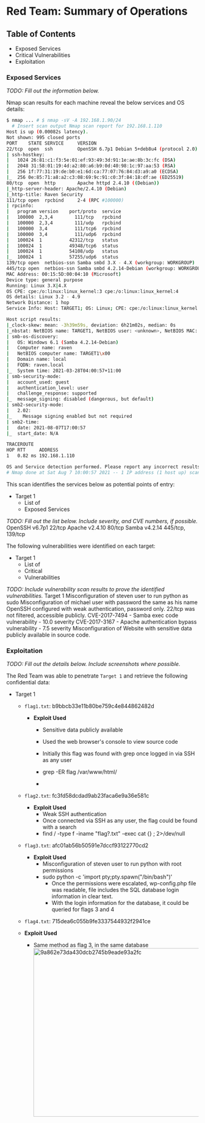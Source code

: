 # Red Team: Summary of Operations

## Table of Contents
- Exposed Services
- Critical Vulnerabilities
- Exploitation

### Exposed Services
_TODO: Fill out the information below._

Nmap scan results for each machine reveal the below services and OS details:

```bash
$ nmap ... # $ nmap -sV -A 192.168.1.90/24
  # Insert scan output Nmap scan report for 192.168.1.110
Host is up (0.00082s latency).
Not shown: 995 closed ports
PORT    STATE SERVICE     VERSION
22/tcp  open  ssh         OpenSSH 6.7p1 Debian 5+deb8u4 (protocol 2.0)
| ssh-hostkey: 
|   1024 26:81:c1:f3:5e:01:ef:93:49:3d:91:1e:ae:8b:3c:fc (DSA)
|   2048 31:58:01:19:4d:a2:80:a6:b9:0d:40:98:1c:97:aa:53 (RSA)
|   256 1f:77:31:19:de:b0:e1:6d:ca:77:07:76:84:d3:a9:a0 (ECDSA)
|_  256 0e:85:71:a8:a2:c3:08:69:9c:91:c0:3f:84:18:df:ae (ED25519)
80/tcp  open  http        Apache httpd 2.4.10 ((Debian))
|_http-server-header: Apache/2.4.10 (Debian)
|_http-title: Raven Security
111/tcp open  rpcbind     2-4 (RPC #100000)
| rpcinfo: 
|   program version    port/proto  service
|   100000  2,3,4        111/tcp   rpcbind
|   100000  2,3,4        111/udp   rpcbind
|   100000  3,4          111/tcp6  rpcbind
|   100000  3,4          111/udp6  rpcbind
|   100024  1          42312/tcp   status
|   100024  1          49348/tcp6  status
|   100024  1          54108/udp   status
|_  100024  1          57255/udp6  status
139/tcp open  netbios-ssn Samba smbd 3.X - 4.X (workgroup: WORKGROUP)
445/tcp open  netbios-ssn Samba smbd 4.2.14-Debian (workgroup: WORKGROUP)
MAC Address: 00:15:5D:00:04:10 (Microsoft)
Device type: general purpose
Running: Linux 3.X|4.X
OS CPE: cpe:/o:linux:linux_kernel:3 cpe:/o:linux:linux_kernel:4
OS details: Linux 3.2 - 4.9
Network Distance: 1 hop
Service Info: Host: TARGET1; OS: Linux; CPE: cpe:/o:linux:linux_kernel

Host script results:
|_clock-skew: mean: -3h39m59s, deviation: 6h21m02s, median: 0s
|_nbstat: NetBIOS name: TARGET1, NetBIOS user: <unknown>, NetBIOS MAC: <unknown> (unknown)
| smb-os-discovery: 
|   OS: Windows 6.1 (Samba 4.2.14-Debian)
|   Computer name: raven
|   NetBIOS computer name: TARGET1\x00
|   Domain name: local
|   FQDN: raven.local
|_  System time: 2021-03-28T04:00:57+11:00
| smb-security-mode: 
|   account_used: guest
|   authentication_level: user
|   challenge_response: supported
|_  message_signing: disabled (dangerous, but default)
| smb2-security-mode: 
|   2.02: 
|_    Message signing enabled but not required
| smb2-time: 
|   date: 2021-08-07T17:00:57
|_  start_date: N/A

TRACEROUTE
HOP RTT     ADDRESS
1   0.82 ms 192.168.1.110

OS and Service detection performed. Please report any incorrect results at https://nmap.org/submit/ .
# Nmap done at Sat Aug 7 10:00:57 2021 -- 1 IP address (1 host up) scanned in 13.79 seconds

```

This scan identifies the services below as potential points of entry:
- Target 1
  - List of
  - Exposed Services

_TODO: Fill out the list below. Include severity, and CVE numbers, if possible._
OpenSSH v6.7p1 22/tcp
Apache v2.4.10 80/tcp
Samba v4.2.14 445/tcp, 139/tcp

The following vulnerabilities were identified on each target:
- Target 1
  - List of
  - Critical
  - Vulnerabilities

_TODO: Include vulnerability scan results to prove the identified vulnerabilities._
Target 1
Misconfiguration of steven user to run python as sudo
Misconfiguration of michael user with password the same as his name
OpenSSH configured with weak authentication, password only.
22/tcp was not filtered, accessible publicly.
CVE-2017-7494 - Samba exec code vulnerability - 10.0 severity
CVE-2017-3167 - Apache authentication bypass vulnerability - 7.5 severity
Misconfiguration of Website with sensitive data publicly available in source code.


### Exploitation
_TODO: Fill out the details below. Include screenshots where possible._

The Red Team was able to penetrate `Target 1` and retrieve the following confidential data:
- Target 1
  - `flag1.txt`: b9bbcb33e11b80be759c4e844862482d
    - **Exploit Used**
      - Sensitive data publicly available
      - Used the web browser's console to view source code
      - Initially this flag was found with grep once logged in via SSH as any user
      - grep -ER flag /var/www/html/

      - 
  - `flag2.txt`: fc3fd58dcdad9ab23faca6e9a36e581c
    - **Exploit Used**
      - Weak SSH authentication
      - Once connected via SSH as any user, the flag could be found with a search
      - find / -type f -iname "flag?.txt" -exec cat {} \; 2>/dev/null
  
  - `flag3.txt`: afc01ab56b50591e7dccf93122770cd2
    - **Exploit Used**
      - Misconfiguration of steven user to run python with root permissions
       - sudo python -c 'import pty;pty.spawn("/bin/bash")'
         - Once the permissions were escalated, wp-config.php file was readable, file includes the SQL database login information in clear text.
         - With the login information for the database, it could be queried for flags 3 and 4

  - `flag4.txt`: 715dea6c055b9fe3337544932f2941ce
   - **Exploit Used**
     - Same method as flag 3, in the same database
        <img width="440" alt="9a862e73da430dcb2745b9eade93a2fc" src="https://user-images.githubusercontent.com/84750781/129416877-b61cd1a7-dd9f-4f14-b3bb-21bc034d520f.png">
